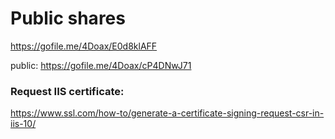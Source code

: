 # Public shares
https://gofile.me/4Doax/E0d8klAFF

public:
https://gofile.me/4Doax/cP4DNwJ71

### Request IIS certificate:
https://www.ssl.com/how-to/generate-a-certificate-signing-request-csr-in-iis-10/
